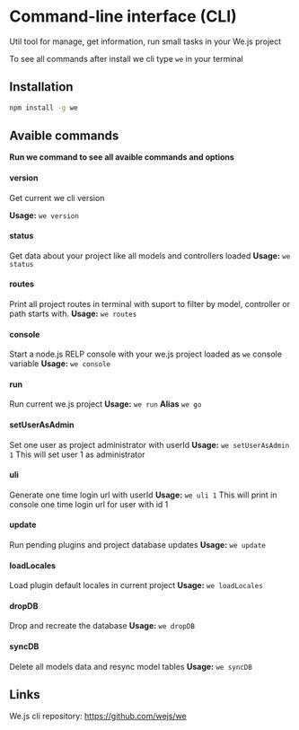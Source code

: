 # Command-line interface (CLI)

Util tool for manage, get information, run small tasks in your We.js project

To see all commands after install we cli type `we` in your terminal
 
## Installation

```sh
npm install -g we
```

## Avaible commands

**Run we command to see all avaible commands and options**

#### version            
Get current we cli version

**Usage:**
`we version`

#### status
Get data about your project like all models and controllers loaded
**Usage:**
`we status`

#### routes
Print all project routes in terminal with suport to filter by model, controller or path starts with.
**Usage:**
`we routes`

#### console
Start a node.js RELP console with your we.js project loaded as `we` console variable
**Usage:**
`we console`

#### run
Run current we.js project
**Usage:**
`we run`
**Alias**
`we go`

#### setUserAsAdmin
Set one user as project administrator with userId
**Usage:**
`we setUserAsAdmin 1`
This will set user 1 as administrator

#### uli
Generate one time login url with userId
**Usage:**
`we uli 1`
This will print in console one time login url for user with id 1

#### update
Run pending plugins and project database updates
**Usage:**
`we update`

#### loadLocales
Load plugin default locales in current project
**Usage:**
`we loadLocales`

#### dropDB
Drop and recreate the database
**Usage:**
`we dropDB`

#### syncDB
Delete all models data and resync model tables
**Usage:**
`we syncDB`


## Links

We.js cli repository: https://github.com/wejs/we
